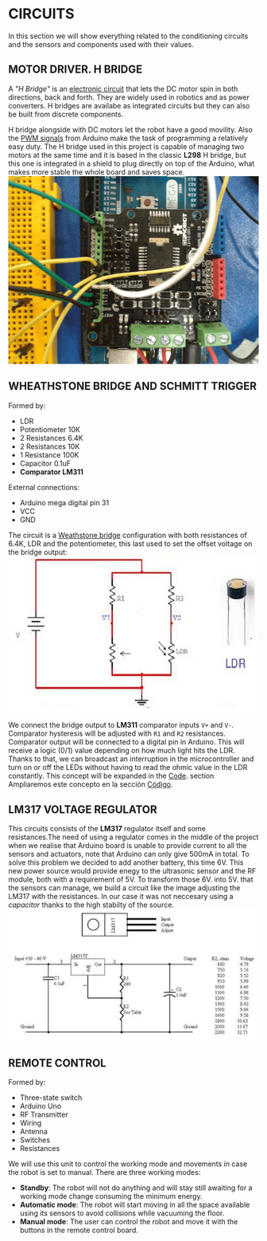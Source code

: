 # CIRCUITS
In this section we will show everything related to the conditioning circuits and the sensors and components used with their values.

## MOTOR DRIVER. H BRIDGE
A *"H Bridge"* is an [electronic circuit](https://en.wikipedia.org/wiki/H_bridge) that lets the DC motor spin in both directions, back and forth. They are widely used in robotics and as power converters. H bridges are availabe as integrated circuits but they can also be built from discrete components.

H bridge alongside with DC motors let the robot have a good movility. Also the [PWM signals](https://www.arduino.cc/en/Tutorial/PWM) from Arduino make the task of programming a relatively easy duty. The H bridge used in this project is capable of managing two motors at the same time and it is based in the classic **L298** H bridge, but this one is integrated in a shield to plug directly on top of the Arduino, what makes more stable the whole board and saves space.
![driver de motores](../images/circuits/driver.png)

## WHEATHSTONE BRIDGE AND SCHMITT TRIGGER
Formed by:
+ LDR
+ Potentiometer 10K
+ 2 Resistances 6.4K
+ 2 Resistances 10K
+ 1 Resistance 100K
+ Capacitor 0.1uF
+ **Comparator LM311**

External connections:
+ Arduino mega digital pin 31
+ VCC
+ GND

The circuit is a [Weathstone bridge](https://en.wikipedia.org/wiki/Wheatstone_bridge) configuration with both resistances of 6.4K, LDR and the potentiometer, this last used to set the offset voltage on the bridge output:
![scheme weathstone](../images/circuits/weathstone-esquema.png)

We connect the bridge output to **LM311** comparator inputs `V+` and `V-`. Comparator hysteresis will be adjusted with `R1` and `R2` resistances. Comparator output will be connected to a digital pin in Arduino. This will receive a logic (0/1) value depending on how much light hits the LDR. Thanks to that, we can broadcast an interruption in the microcontroller and turn on or off the LEDs without having to read the ohmic value in the LDR constantly. This concept will be expanded in the [Code](./code.html). section
 Ampliaremos este concepto en la sección [Código](./code.html).

## LM317 VOLTAGE REGULATOR
This circuits consists of the **LM317** regulator itself and some resistances.The need of using a regulator comes in the middle of the project when we realise that Arduino board is unable to provide current to all the sensors and actuators, note that Arduino can only give 500mA in total. To solve this problem we decided to add another battery, this time 6V. This new power source would provide enegy to the ultrasonic sensor and the RF module, both with a requirement of 5V. To transform those 6V. into 5V. that the sensors can manage, we build a circuit like the image adjusting the LM317 with the resistances. In our case it was not neccesary using a *capacitor* thanks to the high stabilty of the source.
![voltage regulator LM317](../images/circuits/LM317.png)

## REMOTE CONTROL
Formed by:
+ Three-state switch
+ Arduino Uno
+ RF Transmitter
+ Wiring
+ Antenna
+ Switches
+ Resistances

We will use this unit to control the working mode and movements in case the robot is set to manual. There are three working modes:
+ **Standby**: The robot will not do anything and will stay still awaiting for a working mode change consuming the minimum energy.
+ **Automatic mode**: The robot will start moving in all the space available using its sensors to avoid collisions while vacuuming the floor.
+ **Manual mode**: The user can control the robot and move it with the buttons in the remote control board.
